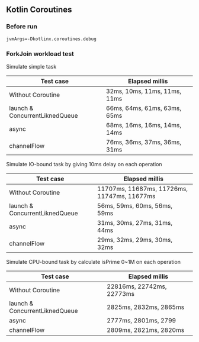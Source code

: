 ## Kotlin Coroutines

### Before run
```shell
jvmArgs=-Dkotlinx.coroutines.debug
```

### ForkJoin workload test

Simulate simple task

Test case|Elapsed millis
---|---
Without Coroutine|32ms, 10ms, 11ms, 11ms, 11ms
launch & ConcurrentLiknedQueue|66ms, 64ms, 61ms, 63ms, 65ms
async|68ms, 16ms, 16ms, 14ms, 14ms
channelFlow|76ms, 36ms, 37ms, 36ms, 31ms

Simulate IO-bound task by giving 10ms delay on each operation

Test case|Elapsed millis
---|---
Without Coroutine|11707ms, 11687ms, 11726ms, 11747ms, 11677ms
launch & ConcurrentLiknedQueue|56ms, 59ms, 60ms, 56ms, 59ms
async|31ms, 30ms, 27ms, 31ms, 44ms
channelFlow|29ms, 32ms, 29ms, 30ms, 32ms

Simulate CPU-bound task by calculate isPrime 0~1M on each operation

Test case|Elapsed millis
---|---
Without Coroutine|22816ms, 22742ms, 22773ms
launch & ConcurrentLiknedQueue|2825ms, 2832ms, 2865ms
async|2777ms, 2801ms, 2799
channelFlow|2809ms, 2821ms, 2820ms
